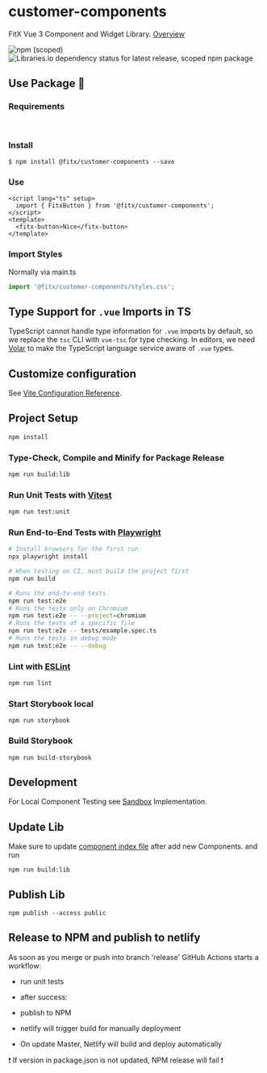# customer-components

FitX Vue 3 Component and Widget Library. [Overview](https://customer-components.netlify.app)

![npm (scoped)](https://img.shields.io/npm/v/@fitx/customer-components?style=flat-square)
![Libraries.io dependency status for latest release, scoped npm package](https://img.shields.io/librariesio/release/npm/@fitx/customer-components)

## Use Package 🐨
### Requirements
[<img src="https://img.shields.io/badge/Node-lts%20_v.20_-blue" alt="">](.nvmrc)
[<img src="https://img.shields.io/badge/Vue-^3.4-blue" alt="">](./package.json)

### Install

```shell
$ npm install @fitx/customer-components --save
```

### Use

```vue
<script lang="ts" setup>
  import { FitxButton } from '@fitx/customer-components';
</script>
<template>
  <fitx-button>Nice</fitx-button>
</template>
```


### Import Styles
Normally via main.ts

```js
import '@fitx/customer-components/styles.css';
```

## Type Support for `.vue` Imports in TS

TypeScript cannot handle type information for `.vue` imports by default, so we replace the `tsc` CLI with `vue-tsc` for type checking. In editors, we need [Volar](https://marketplace.visualstudio.com/items?itemName=Vue.volar) to make the TypeScript language service aware of `.vue` types.

## Customize configuration

See [Vite Configuration Reference](https://vitejs.dev/config/).

## Project Setup

```sh
npm install
```

### Type-Check, Compile and Minify for Package Release

```sh
npm run build:lib
```

### Run Unit Tests with [Vitest](https://vitest.dev/)

```sh
npm run test:unit
```

### Run End-to-End Tests with [Playwright](https://playwright.dev)

```sh
# Install browsers for the first run
npx playwright install

# When testing on CI, must build the project first
npm run build

# Runs the end-to-end tests
npm run test:e2e
# Runs the tests only on Chromium
npm run test:e2e -- --project=chromium
# Runs the tests of a specific file
npm run test:e2e -- tests/example.spec.ts
# Runs the tests in debug mode
npm run test:e2e -- --debug
```

### Lint with [ESLint](https://eslint.org/)

```sh
npm run lint
```

### Start Storybook local
```
npm run storybook
```

### Build Storybook
```
npm run build-storybook
```

## Development
For Local Component Testing see [Sandbox](./sandbox/) Implementation.


## Update Lib
Make sure to update [component index file](src/components/index.ts) after add new Components. and run
```
npm run build:lib
```
## Publish Lib
```
npm publish --access public
```

## Release to NPM and publish to netlify
As soon as you merge or push into branch 'release' GitHub Actions starts a workflow:
- run unit tests
- after success:
- publish to NPM
- netlify will trigger build for manually deployment

- On update Master, Netlify will build and deploy automatically

❗ If version in package.json is not updated, NPM release will fail ❗
